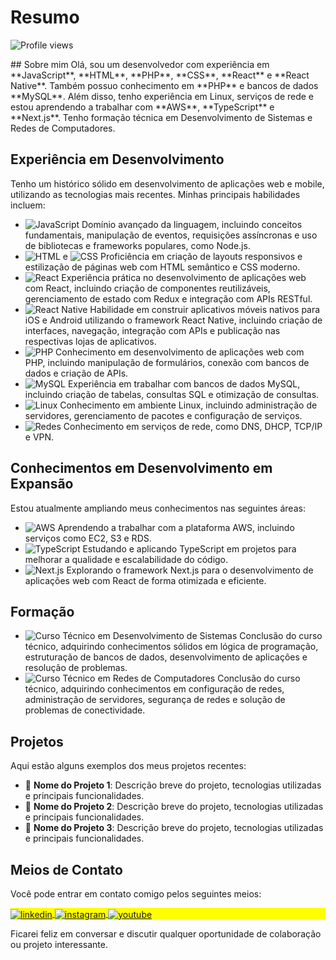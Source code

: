 <!-- <img align="right" height="590em" src="https://raw.githubusercontent.com/gist/maykbrito/618ef18e3bbb7cdfd200f3a4fc1aabc6/raw/201d47c76006c99fe0dc55ea92e76bdca5537f08/githubcard.svg"/> -->
# Resumo
<p align="left"> <img src="https://komarev.com/ghpvc/?username=sjvinicius&color=yellow" alt="Profile views" /> </p>
## Sobre mim
Olá, sou um desenvolvedor com experiência em **JavaScript**, **HTML**, **PHP**, **CSS**, **React** e **React Native**. Também possuo conhecimento em **PHP** e bancos de dados **MySQL**. Além disso, tenho experiência em Linux, serviços de rede e estou aprendendo a trabalhar com **AWS**, **TypeScript** e **Next.js**. Tenho formação técnica em Desenvolvimento de Sistemas e Redes de Computadores.

## Experiência em Desenvolvimento
Tenho um histórico sólido em desenvolvimento de aplicações web e mobile, utilizando as tecnologias mais recentes. Minhas principais habilidades incluem:

- ![JavaScript](https://img.shields.io/badge/-JavaScript-05122A?style=flat&logo=javascript) Domínio avançado da linguagem, incluindo conceitos fundamentais, manipulação de eventos, requisições assíncronas e uso de bibliotecas e frameworks populares, como Node.js.
- ![HTML](https://img.shields.io/badge/-HTML-05122A?style=flat&logo=html5) e ![CSS](https://img.shields.io/badge/-CSS-05122A?style=flat&logo=css3) Proficiência em criação de layouts responsivos e estilização de páginas web com HTML semântico e CSS moderno.
- ![React](https://img.shields.io/badge/-React-05122A?style=flat&logo=react) Experiência prática no desenvolvimento de aplicações web com React, incluindo criação de componentes reutilizáveis, gerenciamento de estado com Redux e integração com APIs RESTful.
- ![React Native](https://img.shields.io/badge/-React_Native-05122A?style=flat&logo=react) Habilidade em construir aplicativos móveis nativos para iOS e Android utilizando o framework React Native, incluindo criação de interfaces, navegação, integração com APIs e publicação nas respectivas lojas de aplicativos.
- ![PHP](https://img.shields.io/badge/-PHP-05122A?style=flat&logo=php) Conhecimento em desenvolvimento de aplicações web com PHP, incluindo manipulação de formulários, conexão com bancos de dados e criação de APIs.
- ![MySQL](https://img.shields.io/badge/-MySQL-05122A?style=flat&logo=mysql) Experiência em trabalhar com bancos de dados MySQL, incluindo criação de tabelas, consultas SQL e otimização de consultas.
- ![Linux](https://img.shields.io/badge/-Linux-05122A?style=flat&logo=linux) Conhecimento em ambiente Linux, incluindo administração de servidores, gerenciamento de pacotes e configuração de serviços.
- ![Redes](https://img.shields.io/badge/-Redes-05122A?style=flat&logo=pc) Conhecimento em serviços de rede, como DNS, DHCP, TCP/IP e VPN.

## Conhecimentos em Desenvolvimento em Expansão
Estou atualmente ampliando meus conhecimentos nas seguintes áreas:

- ![AWS](https://img.shields.io/badge/-AWS-05122A?style=flat&logo=amazon-aws) Aprendendo a trabalhar com a plataforma AWS, incluindo serviços como EC2, S3 e RDS.
- ![TypeScript](https://img.shields.io/badge/-TypeScript-05122A?style=flat&logo=typescript) Estudando e aplicando TypeScript em projetos para melhorar a qualidade e escalabilidade do código.
- ![Next.js](https://img.shields.io/badge/-Next.js-05122A?style=flat&logo=next.js) Explorando o framework Next.js para o desenvolvimento de aplicações web com React de forma otimizada e eficiente.

## Formação
- ![Curso Técnico em Desenvolvimento de Sistemas](https://img.shields.io/badge/-Desenvolvimento_de_Sistemas-green) Conclusão do curso técnico, adquirindo conhecimentos sólidos em lógica de programação, estruturação de bancos de dados, desenvolvimento de aplicações e resolução de problemas.
- ![Curso Técnico em Redes de Computadores](https://img.shields.io/badge/-Redes_de_Computadores-red) Conclusão do curso técnico, adquirindo conhecimentos em configuração de redes, administração de servidores, segurança de redes e solução de problemas de conectividade.

## Projetos
Aqui estão alguns exemplos dos meus projetos recentes:

- 🚀 **Nome do Projeto 1**: Descrição breve do projeto, tecnologias utilizadas e principais funcionalidades.
- 🚀 **Nome do Projeto 2**: Descrição breve do projeto, tecnologias utilizadas e principais funcionalidades.
- 🚀 **Nome do Projeto 3**: Descrição breve do projeto, tecnologias utilizadas e principais funcionalidades.

## Meios de Contato
Você pode entrar em contato comigo pelos seguintes meios:
<p align="left" style="background:yellow">
<a href="https://linkedin.com/in/vinicius-silvaj/" target="_blank">
  <img align="center" src="https://img.shields.io/badge/-vinicius-05122A?style=flat&logo=linkedin" alt="linkedin"/>
</a>
<a href="https://www.instagram.com/viny.sj/" target="_blank">
 <img align="center" src="https://img.shields.io/badge/-vinicius-05122A?style=flat&logo=instagram" alt="instagram"/>
</a>
<a href="mailto:sjf.vinicius@gmail.com" target="_blank">
 <img align="center" src="https://img.shields.io/badge/-vinicius-05122A?style=flat&logo=gmail" alt="youtube"/>
</a>
</p>

Ficarei feliz em conversar e discutir qualquer oportunidade de colaboração ou projeto interessante.
